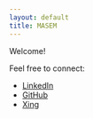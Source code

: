 ```yaml
---
layout: default
title: MASEM
---
```

Welcome!

Feel free to connect:
- [LinkedIn](https://www.linkedin.com/in/mario-semper-94475528/)
- [GitHub](https://github.com/sempre76)
- [Xing](https://www.xing.com/profile/Mario_Semper/)